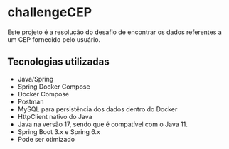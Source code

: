 # challengeCEP

Este projeto é a resolução do desafio de encontrar os dados referentes a um CEP fornecido pelo usuário.

## Tecnologias utilizadas
* Java/Spring
* Spring Docker Compose
* Docker Compose
* Postman
* MySQL para persistência dos dados dentro do Docker
* HttpClient nativo do Java
* Java na versão 17, sendo que é compatível com o Java 11.
* Spring Boot 3.x e Spring 6.x
* Pode ser otimizado

